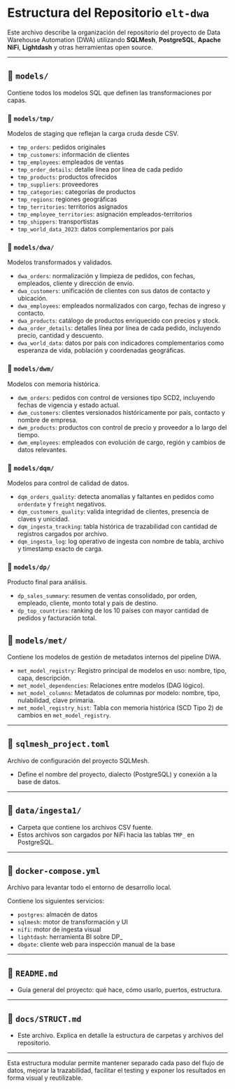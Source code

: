# Estructura del Repositorio `elt-dwa`

Este archivo describe la organización del repositorio del proyecto de Data Warehouse Automation (DWA) utilizando **SQLMesh**, **PostgreSQL**, **Apache NiFi**, **Lightdash** y otras herramientas open source.

---

## 📁 `models/`
Contiene todos los modelos SQL que definen las transformaciones por capas.

### 📂 `models/tmp/`
Modelos de staging que reflejan la carga cruda desde CSV.
- `tmp_orders`: pedidos originales
- `tmp_customers`: información de clientes
- `tmp_employees`: empleados de ventas
- `tmp_order_details`: detalle línea por línea de cada pedido
- `tmp_products`: productos ofrecidos
- `tmp_suppliers`: proveedores
- `tmp_categories`: categorías de productos
- `tmp_regions`: regiones geográficas
- `tmp_territories`: territorios asignados
- `tmp_employee_territories`: asignación empleados-territorios
- `tmp_shippers`: transportistas
- `tmp_world_data_2023`: datos complementarios por país

### 📂 `models/dwa/`
Modelos transformados y validados.
- `dwa_orders`: normalización y limpieza de pedidos, con fechas, empleados, cliente y dirección de envío.
- `dwa_customers`: unificación de clientes con sus datos de contacto y ubicación.
- `dwa_employees`: empleados normalizados con cargo, fechas de ingreso y contacto.
- `dwa_products`: catálogo de productos enriquecido con precios y stock.
- `dwa_order_details`: detalles línea por línea de cada pedido, incluyendo precio, cantidad y descuento.
- `dwa_world_data`: datos por país con indicadores complementarios como esperanza de vida, población y coordenadas geográficas.

### 📂 `models/dwm/`
Modelos con memoria histórica.
- `dwm_orders`: pedidos con control de versiones tipo SCD2, incluyendo fechas de vigencia y estado actual.
- `dwm_customers`: clientes versionados históricamente por país, contacto y nombre de empresa.
- `dwm_products`: productos con control de precio y proveedor a lo largo del tiempo.
- `dwm_employees`: empleados con evolución de cargo, región y cambios de datos relevantes.

### 📂 `models/dqm/`
Modelos para control de calidad de datos.
- `dqm_orders_quality`: detecta anomalías y faltantes en pedidos como `orderdate` y `freight` negativos.
- `dqm_customers_quality`: valida integridad de clientes, presencia de claves y unicidad.
- `dqm_ingesta_tracking`: tabla histórica de trazabilidad con cantidad de registros cargados por archivo.
- `dqm_ingesta_log`: log operativo de ingesta con nombre de tabla, archivo y timestamp exacto de carga.

### 📂 `models/dp/`
Producto final para análisis.
- `dp_sales_summary`: resumen de ventas consolidado, por orden, empleado, cliente, monto total y país de destino.
- `dp_top_countries`: ranking de los 10 países con mayor cantidad de pedidos y facturación total.

## 📁 `models/met/`
Contiene los modelos de gestión de metadatos internos del pipeline DWA.

- `met_model_registry`: Registro principal de modelos en uso: nombre, tipo, capa, descripción.
- `met_model_dependencies`: Relaciones entre modelos (DAG lógico).
- `met_model_columns`: Metadatos de columnas por modelo: nombre, tipo, nulabilidad, clave primaria.
- `met_model_registry_hist`: Tabla con memoria histórica (SCD Tipo 2) de cambios en `met_model_registry`.

---

## 📄 `sqlmesh_project.toml`
Archivo de configuración del proyecto SQLMesh.

- Define el nombre del proyecto, dialecto (PostgreSQL) y conexión a la base de datos.

---

## 📁 `data/ingesta1/`
- Carpeta que contiene los archivos CSV fuente.
- Estos archivos son cargados por NiFi hacia las tablas `TMP_` en PostgreSQL.

---

## 📄 `docker-compose.yml`
Archivo para levantar todo el entorno de desarrollo local.

Contiene los siguientes servicios:
- `postgres`: almacén de datos
- `sqlmesh`: motor de transformación y UI
- `nifi`: motor de ingesta visual
- `lightdash`: herramienta BI sobre DP_
- `dbgate`: cliente web para inspección manual de la base

---

## 📄 `README.md`
- Guía general del proyecto: qué hace, cómo usarlo, puertos, estructura.

---

## 📄 `docs/STRUCT.md`
- Este archivo. Explica en detalle la estructura de carpetas y archivos del repositorio.

---

Esta estructura modular permite mantener separado cada paso del flujo de datos, mejorar la trazabilidad, facilitar el testing y exponer los resultados en forma visual y reutilizable.
